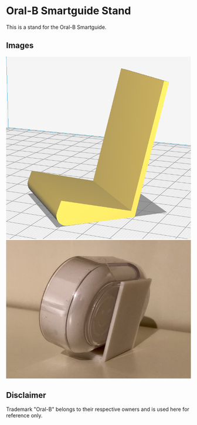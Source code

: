# Oral-B Smartguide Stand
This is a stand for the Oral-B Smartguide.

## Images
![Rendering](rendering.png)
![Photo](photo.jpg)

## Disclaimer
Trademark "Oral-B" belongs to their respective owners and is used here for reference only.
